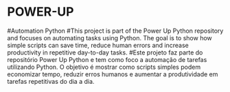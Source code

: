 # POWER-UP
#Automation Python
#This project is part of the Power Up Python repository and focuses on automating tasks using Python. The goal is to show how simple scripts can save time, reduce human errors and increase productivity in repetitive day-to-day tasks.
#Este projeto faz parte do repositório Power Up Python e tem como foco a automação de tarefas utilizando Python. O objetivo é mostrar como scripts simples podem economizar tempo, reduzir erros humanos e aumentar a produtividade em tarefas repetitivas do dia a dia.

